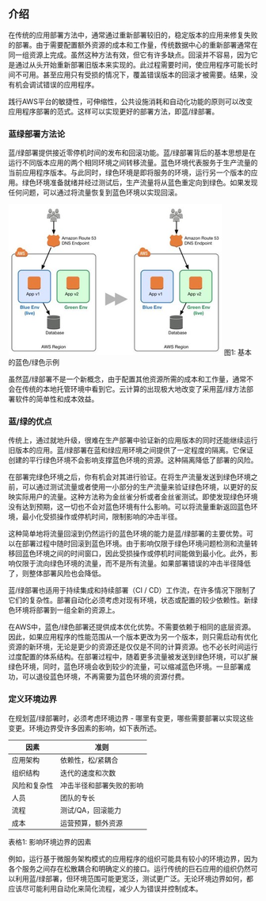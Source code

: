 ## 介绍

在传统的应用部署方法中，通常通过重新部署较旧的，稳定版本的应用来修复失败的部署。由于需要配置额外资源的成本和工作量，传统数据中心的重新部署通常在同一组资源上完成。虽然这种方法有效，但它有许多缺点。回滚并不容易，因为它是通过从头开始重新部署旧版本来实现的。此过程需要时间，使应用程序可能长时间不可用。甚至应用只有受损的情况下，覆盖错误版本的回滚才被需要。结果，没有机会调试错误的应用程序。

践行AWS平台的敏捷性，可伸缩性，公共设施消耗和自动化功能的原则可以改变应用程序部署的范式。这样可以实现更好的部署方法，即蓝/绿部署。

### 蓝绿部署方法论

蓝/绿部署提供接近零停机时间的发布和回滚功能。蓝/绿部署背后的基本思想是在运行不同版本应用的两个相同环境之间转移流量。蓝色环境代表服务于生产流量的当前应用程序版本。与此同时，绿色环境是即将服务的环境，运行另一个版本的应用。绿色环境准备就绪并经过测试后，生产流量将从蓝色重定向到绿色。如果发现任何问题，可以通过将流量恢复到蓝色环境以实现回滚。

![1](images/Figure1.jpg)
图1: 基本的蓝色/绿色示例

虽然蓝/绿部署不是一个新概念，由于配置其他资源所需的成本和工作量，通常不会在传统的本地托管环境中看到它。云计算的出现极大地改变了采用蓝/绿方法部署软件的简单性和成本效益。

### 蓝/绿的优点
传统上，通过就地升级，很难在生产部署中验证新的应用版本的同时还能继续运行旧版本的应用。蓝/绿部署在蓝和绿应用环境之间提供了一定程度的隔离。它保证创建的平行绿色环境不会影响支撑蓝色环境的资源。这种隔离降低了部署的风险。

在部署完绿色环境之后，你有机会对其进行验证。在将生产流量发送到绿色环境之前，可以通过测试流量或者使用一小部分的生产流量来验证绿色环境，以更好的反映实际用户的流量。这种方法称为金丝雀分析或者金丝雀测试。即使发现绿色环境没有达到预期，这一切也不会对蓝色环境有什么影响。可以将流量重新返回蓝色环境，最小化受损操作或停机时间，限制影响的冲击半径。

这种简单地将流量回滚到仍然运行的蓝色环境的能力是蓝/绿部署的主要优势。可以在部署过程中随时回滚到蓝色环境。由于影响仅限于绿色环境问题检测和流量转移回蓝色环境之间的时间窗口，因此受损操作或停机时间能做到最小化。此外，影响仅限于流向绿色环境的流量，而不是所有流量。如果部署错误的冲击半径降低了，则整体部署风险也会降低。

蓝/绿部署也适用于持续集成和持续部署（CI / CD）工作流，在许多情况下限制了它们的复杂性。部署自动化必须考虑对现有环境，状态或配置的较少依赖性。新绿色环境将部署到一组全新的资源上。

在AWS中，蓝色/绿色部署还提供成本优化优势。不需要依赖于相同的底层资源。因此，如果应用程序的性能范围从一个版本更改为另一个版本，则只需启动有优化资源的新环境，无论是更少的资源还是仅仅是不同的计算资源。也不必长时间运行过度配置的体系结构。在部署过程中，随着更多流量被发送到绿色环境，可以扩展绿色环境，同时，蓝色环境会收到较少的流量，可以缩减蓝色环境。一旦部署成功，可以退役蓝色环境，不再需要为蓝色环境的资源付费。

### 定义环境边界
在规划蓝/绿部署时，必须考虑环境边界 - 哪里有变更，哪些需要部署以实现这些变更。环境边界受许多因素的影响，如下表所述。

|    因素         | 准则 |
| ----------- | ----------- |
| 应用架构    | 依赖性，松/紧耦合   |
| 组织结构    | 迭代的速度和次数 |
| 风险和复杂性 | 冲击半径和部署失败的影响   |
| 人员       | 团队的专长 |
| 流程       | 测试/QA，回滚能力   |
| 成本      | 运营预算，额外资源 |

表格1: 影响环境边界的因素

例如，运行基于微服务架构模式的应用程序的组织可能具有较小的环境边界，因为各个服务之间存在松散耦合和明确定义的接口。运行传统的巨石应用的组织仍然可以利用蓝/绿部署，但环境范围可能更宽泛，测试更广泛。无论环境边界如何，都应该尽可能利用自动化来简化流程，减少人为错误并控制成本。


